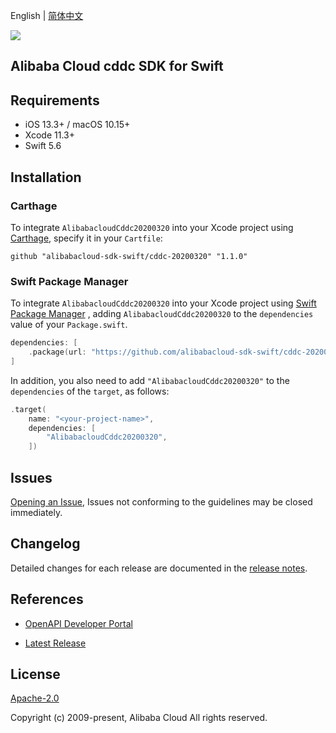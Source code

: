 English | [简体中文](README-CN.md)

![](https://aliyunsdk-pages.alicdn.com/icons/AlibabaCloud.svg)

## Alibaba Cloud cddc SDK for Swift

## Requirements

- iOS 13.3+ / macOS 10.15+
- Xcode 11.3+
- Swift 5.6

## Installation

### Carthage

To integrate `AlibabacloudCddc20200320` into your Xcode project using [Carthage](https://github.com/Carthage/Carthage), specify it in your `Cartfile`:

```ogdl
github "alibabacloud-sdk-swift/cddc-20200320" "1.1.0"
```

### Swift Package Manager

To integrate `AlibabacloudCddc20200320` into your Xcode project using [Swift Package Manager](https://swift.org/package-manager/) , adding `AlibabacloudCddc20200320` to the `dependencies` value of your `Package.swift`.

```swift
dependencies: [
    .package(url: "https://github.com/alibabacloud-sdk-swift/cddc-20200320.git", from: "1.1.0")
]
```

In addition, you also need to add `"AlibabacloudCddc20200320"` to the `dependencies` of the `target`, as follows:

```swift
.target(
    name: "<your-project-name>",
    dependencies: [
        "AlibabacloudCddc20200320",
    ])
```

## Issues

[Opening an Issue](https://github.com/alibabacloud-sdk-swift/cddc-20200320/issues/new), Issues not conforming to the guidelines may be closed immediately.

## Changelog

Detailed changes for each release are documented in the [release notes](./ChangeLog.txt).

## References

* [OpenAPI Developer Portal](https://next.api.alibabacloud.com/home)
- [Latest Release](https://github.com/alibabacloud-sdk-swift/cddc-20200320)

## License

[Apache-2.0](http://www.apache.org/licenses/LICENSE-2.0)

Copyright (c) 2009-present, Alibaba Cloud All rights reserved.
